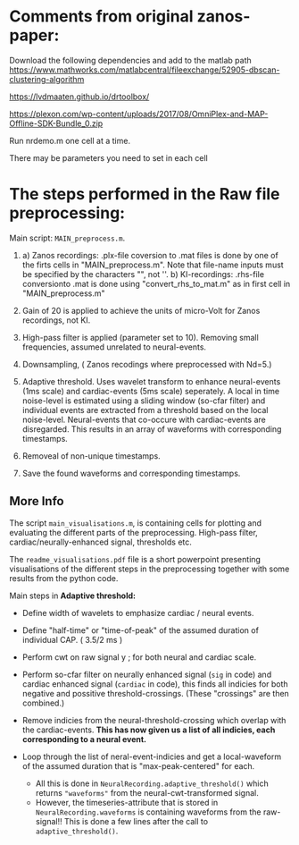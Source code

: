 # Comments from original zanos-paper: 
Download the following dependencies and add to the matlab path
<https://www.mathworks.com/matlabcentral/fileexchange/52905-dbscan-clustering-algorithm>

<https://lvdmaaten.github.io/drtoolbox/>

<https://plexon.com/wp-content/uploads/2017/08/OmniPlex-and-MAP-Offline-SDK-Bundle_0.zip>

Run nrdemo.m one cell at a time.

There may be parameters you need to set in each cell

# The steps performed in the Raw file preprocessing:
Main script: ```MAIN_preprocess.m```.
1. a) Zanos recordings: .plx-file coversion to .mat files is done by one 
      of the firts cells in "MAIN_preprocess.m". Note that file-name inputs
      must be specified by the characters "", not ''.
    b) KI-recordings: .rhs-file conversionto .mat is done using 
       "convert_rhs_to_mat.m" as in first cell in "MAIN_preprocess.m"

2. Gain of 20 is applied to achieve the units of micro-Volt for Zanos recordings, not KI.

3. High-pass filter is applied (parameter set to 10). Removing small frequencies, assumed unrelated to neural-events. 

4. Downsampling, ( Zanos recodings where preprocessed with Nd=5.)

5. Adaptive threshold. Uses wavelet transform to enhance neural-events (1ms scale) and cardiac-events (5ms scale) seperately. 
A local in time noise-level is estimated using a sliding window (so-cfar filter) and individual events are extracted from a 
threshold based on the local noise-level. Neural-events that co-occure with cardiac-events are disregarded. 
This results in an array of waveforms with corresponding timestamps.

6. Removeal of non-unique timestamps. 

7. Save the found waveforms and corresponding timestamps. 


## More Info
The script ``main_visualisations.m``, is containing cells for plotting and evaluating the different parts of the preprocessing. High-pass filter, cardiac/neurally-enhanced signal, thresholds etc.

The ``readme_visualisations.pdf`` file is a short powerpoint presenting visualisations of the different steps in the preprocessing together with some results from the python code. 

Main steps in **Adaptive threshold:**
  
  * Define width of wavelets to emphasize cardiac / neural events.
  * Define "half-time" or "time-of-peak" of the assumed duration of individual CAP. ( 3.5/2 ms )
  * Perform cwt on raw signal y ; for both neural and cardiac scale.
  * Perform so-cfar filter on neurally enhanced signal (``sig`` in code) and cardiac enhanced signal (``cardiac`` in code), this finds all indicies for both negative and possitive threshold-crossings. (These "crossings" are then combined.)
  * Remove indicies from the neural-threshold-crossing which overlap with the cardiac-events.
  **This has now given us a list of all indicies, each corresponding to a neural event.**
  * Loop through the list of neral-event-indicies and get a local-waveform of the assumed duration that is "max-peak-centered" for each.

    * All this is done in ``NeuralRecording.adaptive_threshold()`` which returns ``"waveforms"`` from the neural-cwt-transformed signal. 
    * However, the timeseries-attribute that is stored in ``NeuralRecording.waveforms`` is containing waveforms from the raw-signal!! This is done a few lines after the call to ``adaptive_threshold()``.


